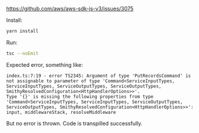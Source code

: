https://github.com/aws/aws-sdk-js-v3/issues/3075

Install:

```bash
yarn install
```

Run:

```bash
tsc --noEmit
```

Expected error, something like:

```
index.ts:7:19 - error TS2345: Argument of type 'PutRecordsCommand' is not assignable to parameter of type 'Command<ServiceInputTypes, ServiceInputTypes, ServiceOutputTypes, ServiceOutputTypes, SmithyResolvedConfiguration<HttpHandlerOptions>>'.
Type '{}' is missing the following properties from type 'Command<ServiceInputTypes, ServiceInputTypes, ServiceOutputTypes, ServiceOutputTypes, SmithyResolvedConfiguration<HttpHandlerOptions>>': input, middlewareStack, resolveMiddleware
```

But no error is thrown. Code is transpilled successfully.
